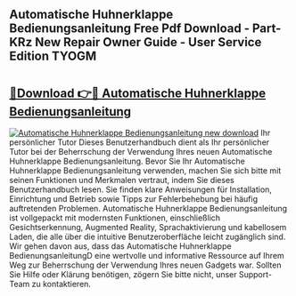 ## Automatische Huhnerklappe Bedienungsanleitung Free Pdf Download - Part-KRz New Repair Owner Guide - User Service Edition TYOGM

# <h2><a href="http://df5w817.blite.top/?on=Automatische+Huhnerklappe+Bedienungsanleitung">🔗Download 👉🔴 Automatische Huhnerklappe Bedienungsanleitung</a></h2>

[![Automatische Huhnerklappe Bedienungsanleitung new download](https://i.imgur.com/lujVjoI.png)](http://df5w817.blite.top/?on=Automatische+Huhnerklappe+Bedienungsanleitung)
Ihr persönlicher Tutor Dieses Benutzerhandbuch dient als Ihr persönlicher Tutor bei der Beherrschung der Verwendung Ihres neuen Automatische Huhnerklappe Bedienungsanleitung. Bevor Sie Ihr Automatische Huhnerklappe Bedienungsanleitung verwenden, machen Sie sich bitte mit seinen Funktionen und Merkmalen vertraut, indem Sie dieses Benutzerhandbuch lesen. Sie finden klare Anweisungen für Installation, Einrichtung und Betrieb sowie Tipps zur Fehlerbehebung bei häufig auftretenden Problemen. Automatische Huhnerklappe Bedienungsanleitung ist vollgepackt mit modernsten Funktionen, einschließlich Gesichtserkennung, Augmented Reality, Sprachaktivierung und kabellosem Laden, die alle über die intuitive Benutzeroberfläche leicht zugänglich sind. Wir gehen davon aus, dass das Automatische Huhnerklappe BedienungsanleitungD eine wertvolle und informative Ressource auf Ihrem Weg zur Beherrschung der Verwendung Ihres neuen Gadgets war. Sollten Sie Hilfe oder Klärung benötigen, zögern Sie bitte nicht, unser Support-Team zu kontaktieren.
